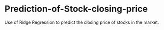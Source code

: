 # Prediction-of-Stock-closing-price
Use of Ridge Regression to predict the closing price of stocks in the market.
